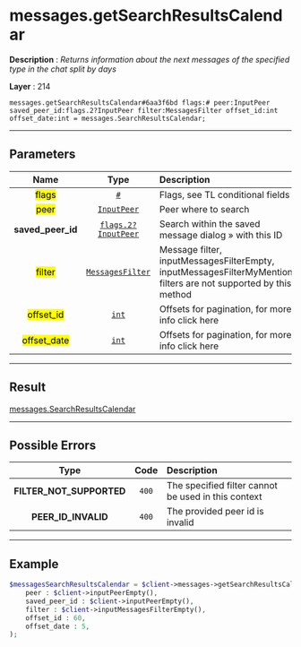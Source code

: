 # messages.getSearchResultsCalendar

**Description** : *Returns information about the next messages of the specified type in the chat split by days*

**Layer** : 214

```tl
messages.getSearchResultsCalendar#6aa3f6bd flags:# peer:InputPeer saved_peer_id:flags.2?InputPeer filter:MessagesFilter offset_id:int offset_date:int = messages.SearchResultsCalendar;
```

---

## Parameters

| Name | Type | Description |
| :---: | :---: | :--- |
| <mark>flags</mark> | [`#`](type/#) | Flags, see TL conditional fields |
| <mark>peer</mark> | [`InputPeer`](type/InputPeer) | Peer where to search |
| **saved_peer_id** | [`flags.2?InputPeer`](type/InputPeer) | Search within the saved message dialog » with this ID |
| <mark>filter</mark> | [`MessagesFilter`](type/MessagesFilter) | Message filter, inputMessagesFilterEmpty, inputMessagesFilterMyMentions filters are not supported by this method |
| <mark>offset_id</mark> | [`int`](type/int) | Offsets for pagination, for more info click here |
| <mark>offset_date</mark> | [`int`](type/int) | Offsets for pagination, for more info click here |

---

## Result

[messages.SearchResultsCalendar](type/messages.SearchResultsCalendar)

---

## Possible Errors

| Type | Code | Description |
| :---: | :---: | :--- |
| **FILTER_NOT_SUPPORTED** | `400` | The specified filter cannot be used in this context |
| **PEER_ID_INVALID** | `400` | The provided peer id is invalid |

---

## Example

```php
$messagesSearchResultsCalendar = $client->messages->getSearchResultsCalendar(
	peer : $client->inputPeerEmpty(),
	saved_peer_id : $client->inputPeerEmpty(),
	filter : $client->inputMessagesFilterEmpty(),
	offset_id : 60,
	offset_date : 5,
);
```